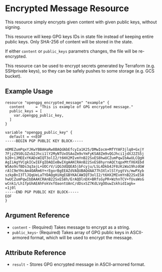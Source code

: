 # Encrypted Message Resource

This resource simply encrypts given content with given public keys, without signing.

This resource will keep GPG keys IDs in state file instead of keeping entire
public keys. Only SHA-256 of content will be stored in the state.

If either `content` or `public_keys` parametrs changes, the file will be re-encrypted.

This resource can be used to encrypt secrets generated by Terraform
(e.g. SSHprivate keys), so they can be safely pushes to
some storage (e.g. GCS bucket).

## Example Usage

```hcl
resource "opengpg_encrypted_message" "example" {
  content     = "This is example of GPG encrypted message."
  public_keys = [
    var.opengpg_public_key,
  ]
}

variable "opengpg_public_key" {
  default = <<EOF
-----BEGIN PGP PUBLIC KEY BLOCK-----

mDMEZumPqxYJKwYBBAHaRw8BAQdAbEfcyIa1K25/DMwIocm+MfYYAF3jlq8+GxjY
7FjzZ9S0LGZvb2Jhci1lY2MyNTUxOSAoZm9vYmFyKSA8Zm9vQGJhci1jdXJ2ZS5j
b20+iJMEExYKADsWIQT3olI2/t6HX2MIvmYnB22SxES8hwUCZumPqwIbAwULCQgH
AgIiAgYVCgkICwIEFgIDAQIeBwIXgAAKCRAnB22SxES8hyrnAQCtqpxMtfX6XEbd
W5Ao9sfBDs3q3ajL+UOCrV/iQG3dQQEA5jbFcyju/LSL4Dkb4JF8zKiWa19hzdGW
rAlC9eYHcAm4OARm6Y+rEgorBgEEAZdVAQUBAQdAA77h3XlxlSlYygtVs/mwPXyb
szkpBnI3TlJQqUeLaTYDAQgHiHgEGBYKACAWIQT3olI2/t6HX2MIvmYnB22SxES8
hwUCZumPqwIbDAAKCRAnB22SxES8h/ErAQDlnDX+BRfsGyPR+WzhnTCV+fUvaWsG
wCnk1/Lh1fpGhAEAhFokVxfOaontUAnC/dDsxSZ7KdLVgOOuwZskhidIagk=
=1j0l
-----END PGP PUBLIC KEY BLOCK-----
EOF
}
```

## Argument Reference

* `content` - (Required) Takes message to encrypt as a string.
* `public_keys`- (Required) Takes array of GPG public keys in ASCII-armored format,
which will be used to encrypt the message.

## Attribute Reference

* `result` - Stores GPG encrypted message in ASCII-armored format.
